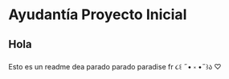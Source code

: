 # Ayudantía Proyecto Inicial

## Hola
Esto es un readme dea
parado parado paradise
fr ૮꒰ ˶• ༝ •˶꒱ა ♡
